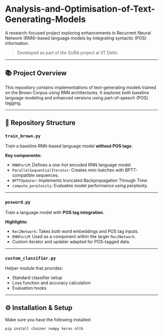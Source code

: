 # Analysis-and-Optimisation-of-Text-Generating-Models

A research-focused project exploring enhancements in Recurrent Neural Network (RNN)-based language models by integrating syntactic (POS) information.

> Developed as part of the SURA project at IIT Delhi.

---

## 📚 Project Overview

This repository contains implementations of text-generating models trained on the Brown Corpus using RNN architectures. It explores both baseline language modeling and enhanced versions using part-of-speech (POS) tagging.

---

## 📁 Repository Structure

### `train_brown.py`
Train a baseline RNN-based language model **without POS tags**.

**Key components:**
- `RNNForLM`: Defines a one-hot encoded RNN language model.
- `ParallelSequentialIterator`: Creates mini-batches with BPTT-compatible sequences.
- `BPTTUpdater`: Implements truncated Backpropagation Through Time.
- `compute_perplexity`: Evaluates model performance using perplexity.

---

### `posword.py`
Train a language model with **POS tag integration**.

**Highlights:**
- `Rec2Network`: Takes both word embeddings and POS tag inputs.
- `RNNForLM`: Used as a component within the larger `Rec2Network`.
- Custom iterator and updater adapted for POS-tagged data.

---

### `custom_classifier.py`
Helper module that provides:
- Standard classifier setup
- Loss function and accuracy calculation
- Evaluation hooks

---

## ⚙️ Installation & Setup

Make sure you have the following installed:

```bash
pip install chainer numpy keras nltk
